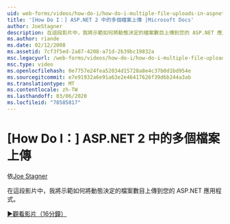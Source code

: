```yaml
---
uid: web-forms/videos/how-do-i/how-do-i-multiple-file-uploads-in-aspnet-2
title: '[How Do I：] ASP.NET 2 中的多個檔案上傳 |Microsoft Docs'
author: JoeStagner
description: 在這段影片中，我將示範如何將動態決定的檔案數目上傳到您的 ASP.NET 應用程式。
ms.author: riande
ms.date: 02/12/2008
ms.assetid: 7cf3f5ed-2a87-4208-a71d-2b39bc19832a
msc.legacyurl: /web-forms/videos/how-do-i/how-do-i-multiple-file-uploads-in-aspnet-2
msc.type: video
ms.openlocfilehash: 0e7757e24fea52034d15728a8e4c37b0d1bd954e
ms.sourcegitcommit: e7e91932a6e91a63e2e46417626f39d6b244a3ab
ms.translationtype: MT
ms.contentlocale: zh-TW
ms.lasthandoff: 03/06/2020
ms.locfileid: "78585817"
---
```

# <a name="how-do-i--multiple-file-uploads-in-aspnet2"></a>[How Do I：] ASP.NET 2 中的多個檔案上傳

依[Joe Stagner](https://github.com/JoeStagner)

在這段影片中，我將示範如何將動態決定的檔案數目上傳到您的 ASP.NET 應用程式。

[&#9654;觀看影片（16分鐘）](https://channel9.msdn.com/Blogs/ASP-NET-Site-Videos/how-do-i-multiple-file-uploads-in-aspnet-2)
